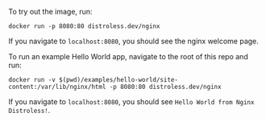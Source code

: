 To try out the image, run:

```
docker run -p 8080:80 distroless.dev/nginx
```

If you navigate to `localhost:8080`, you should see the nginx welcome page.

To run an example Hello World app, navigate to the root of this repo and run:

```
docker run -v $(pwd)/examples/hello-world/site-content:/var/lib/nginx/html -p 8080:80 distroless.dev/nginx
```

If you navigate to `localhost:8080`, you should see `Hello World from Nginx Distroless!`.
